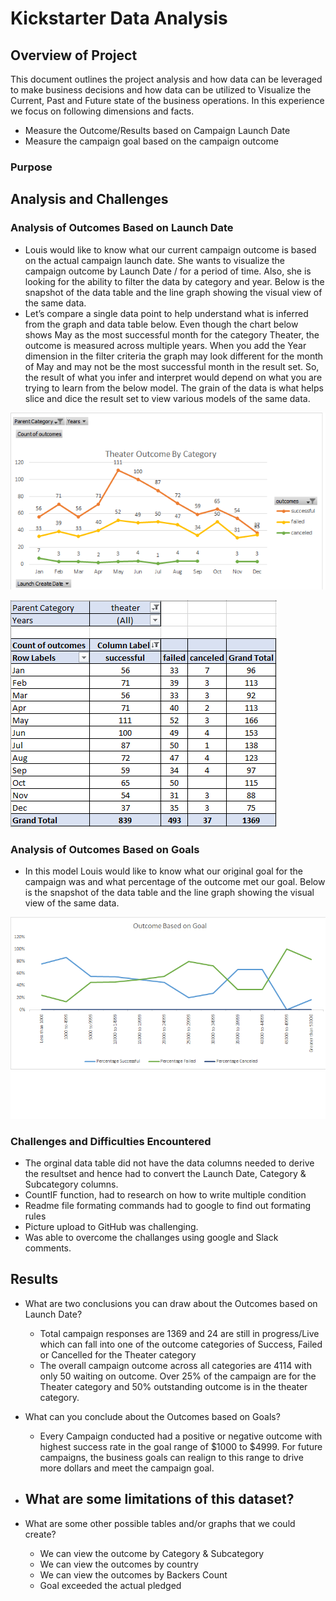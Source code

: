 # Kickstarter Data Analysis
## Overview of Project
This document outlines the project analysis and how data can be leveraged to make business decisions and how data can be utilized to Visualize the Current, Past and Future state of the business operations. In this experience we focus on following dimensions and facts.
  * Measure the Outcome/Results based on Campaign Launch Date
  * Measure the campaign goal based on the campaign outcome

### Purpose

## Analysis and Challenges
### Analysis of Outcomes Based on Launch Date
* Louis would like to know what our current campaign outcome is based on the actual campaign launch date. She wants to visualize the campaign outcome by Launch Date / for a period of time. Also, she is looking for the ability to filter the data by category and year. Below is the snapshot of the data table and the line graph showing the visual view of the same data. 
* Let’s compare a single data point to help understand what is inferred from the graph and data table below. Even though the chart below shows May as the most successful month for the category Theater, the outcome is measured across multiple years. When you add the Year dimension in the filter criteria the graph may look different for the month of May and may not be the most successful month in the result set. So, the result of what you infer and interpret would depend on what you are trying to learn from the below model. The grain of the data is what helps slice and dice the result set to view various models of the same data.

![OutcomesBasedOnLaunchDateANDCategory](/Resources/Theater_Outcome_Vs_Launch.png)

![GraphVsDataviewAnalysis](/Resources/LaunchDate_Analysis.png)

### Analysis of Outcomes Based on Goals
* In this model Louis would like to know what our original goal for the campaign was and what percentage of the outcome met our goal. Below is the snapshot of the data table and the line graph showing the visual view of the same data. 

![OutcomesBasedOnLaunchDateANDCategory](/Resources/Outcomes_Vs_Goals.png)

### Challenges and Difficulties Encountered
* The orginal data table did not have the data columns needed to derive the resultset and hence had to convert the Launch Date, Category & Subcategory columns. 
* CountIF function, had to research on how to write multiple condition
* Readme file formating commands had to google to find out formating rules
* Picture upload to GitHub was challenging.
* Was able to overcome the challanges using google and Slack comments.

## Results

- What are two conclusions you can draw about the Outcomes based on Launch Date?
  - Total campaign responses are 1369 and 24 are still in progress/Live which can fall into one of the outcome categories of Success, Failed or Cancelled for the Theater category
  - The overall campaign outcome across all categories are 4114 with only 50 waiting on outcome. Over 25% of the campaign are for the Theater category and 50% outstanding outcome is in the theater category. 


- What can you conclude about the Outcomes based on Goals?
  - Every Campaign conducted had a positive or negative outcome with highest success rate in the goal range of $1000 to $4999. For future campaigns, the business goals can realign to this range to drive more dollars and meet the campaign goal.

- What are some limitations of this dataset?
  -

- What are some other possible tables and/or graphs that we could create?
  - We can view the outcome by Category & Subcategory
  - We can view the outcomes by country 
  - We can view the outcomes by Backers Count
  - Goal exceeded the actual pledged
